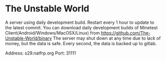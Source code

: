 # The Unstable World

A server using daily development build. Restart every 1 hour to update to the latest commit. You can download daily development builds of Minetest Client(Android/Windows/MacOSX/Linux) from https://github.com/The-Unstable-World/binary The server may shut down at any time due to lack of money, but the data is safe. Every second, the data is backed up to gitlab.

Address: s29.natfrp.org Port: 31111
